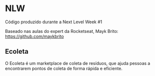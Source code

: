 # NLW

Código produzido durante a Next Level Week #1

Baseado nas aulas do expert da Rocketseat, Mayk Brito: https://github.com/maykbrito

## Ecoleta

O Ecoleta é um marketplace de coleta de resíduos, que ajuda pessoas a encontrarem pontos de coleta
de forma rápida e eficiente.
